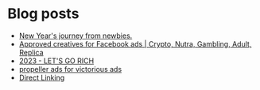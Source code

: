 # Blog posts
<!-- BLOG-POST-LIST:START -->
- [New Year&#39;s journey from newbies.](https://afflift.com/f/threads/new-years-journey-from-newbies.10193/)
- [Approved creatives for Facebook ads | Crypto, Nutra, Gambling, Adult, Replica](https://afflift.com/f/threads/approved-creatives-for-facebook-ads-crypto-nutra-gambling-adult-replica.10156/)
- [2023 - LET&#39;S GO RICH](https://afflift.com/f/threads/2023-lets-go-rich.10186/)
- [propeller ads for victorious ads](https://afflift.com/f/threads/propeller-ads-for-victorious-ads.10191/)
- [Direct Linking](https://afflift.com/f/threads/direct-linking.10047/)
<!-- BLOG-POST-LIST:END -->
